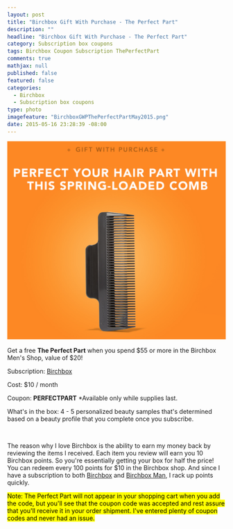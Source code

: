 ```yaml
---
layout: post
title: "Birchbox Gift With Purchase - The Perfect Part"
description: ""
headline: "Birchbox Gift With Purchase - The Perfect Part"
category: Subscription box coupons
tags: Birchbox Coupon Subscription ThePerfectPart
comments: true
mathjax: null
published: false
featured: false
categories: 
  - Birchbox
  - Subscription box coupons
type: photo
imagefeature: "BirchboxGWPThePerfectPartMay2015.png"
date: 2015-05-16 23:28:39 -08:00
---
```

![Birchbox GWP The Perfect Part](/images/BirchboxGWPThePerfectPartMay2015.png)
<p>Get a free <b>The Perfect Part</b> when you spend $55 or more in the Birchbox Men's Shop, value of $20!
<p>Subscription: <a href="https://www.birchbox.com/invite/whatsupmailbox">Birchbox</a></p>
<p>Cost: $10 / month</p>
<p>Coupon: <b>PERFECTPART</b> *Available only while supplies last.</p>
<p>What's in the box: 4 - 5 personalized beauty samples that's determined based on a beauty profile that you complete once you subscribe.</p>
<br>

<p>The reason why I love Birchbox is the ability to earn my money back by reviewing the items I received. Each item you review will earn you 10 Birchbox points. So you're essentially getting your box for half the price!
You can redeem every 100 points for $10 in the Birchbox shop. And since I have a subscription to both <a href="https://www.birchbox.com/invite/whatsupmailbox">Birchbox</a> and <a href="https://www.birchbox.com/invite/whatsupmailbox">Birchbox Man</a>, I rack up points quickly.</p>

<p><mark>Note: The Perfect Part will not appear in your shopping cart when you add the code, but you'll see that the coupon code was accepted and rest assure that you'll receive it in your order shipment. I've entered plenty of coupon codes and never had an issue.</mark></p>
